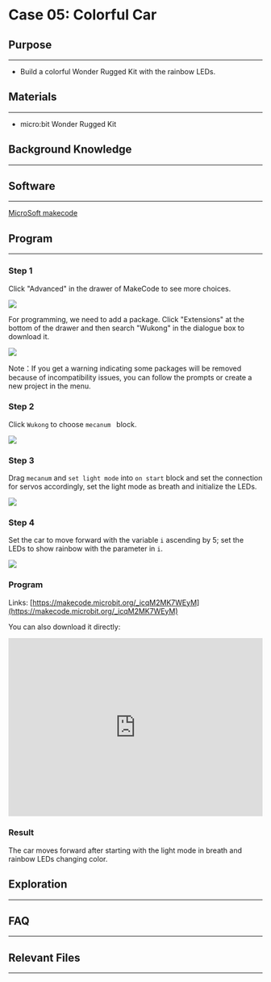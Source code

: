 # Case 05: Colorful Car 

## Purpose
---

-  Build a colorful Wonder Rugged Kit with the rainbow LEDs. 

## Materials

------

- micro:bit Wonder Rugged Kit

## Background Knowledge

------

## Software

------

[MicroSoft makecode](https://makecode.microbit.org/#)

## Program

------

### Step 1

Click "Advanced" in the drawer of MakeCode to see more choices. 

![](https://raw.githubusercontent.com/elecfreaks/learn-cn/master/microbitKit/Mecanum_wheel_car_kit/images/Mecanum%20wheel%20car%20kit_case_01_01.png)

For programming, we need to add a package. Click "Extensions" at the bottom of the drawer and then search "Wukong" in the dialogue box to download it. 

![](https://raw.githubusercontent.com/elecfreaks/learn-cn/master/microbitKit/Mecanum_wheel_car_kit/images/Mecanum%20wheel%20car%20kit_case_01_02.png)

Note：If you get a warning indicating some packages will be removed because of incompatibility issues, you can follow the prompts or create a new project in the menu.

### Step 2

Click `Wukong` to choose `mecanum ` block.

![](https://raw.githubusercontent.com/elecfreaks/learn-cn/master/microbitKit/Mecanum_wheel_car_kit/images/Mecanum%20wheel%20car%20kit_case_01_03.png)


### Step 3

Drag `mecanum` and  `set light mode`  into `on start`  block and set the connection for servos accordingly, set the light mode as breath and initialize the LEDs. 

![](https://raw.githubusercontent.com/elecfreaks/learn-cn/master/microbitKit/Mecanum_wheel_car_kit/images/Mecanum%20wheel%20car%20kit_case_05_05.png)


### Step 4

Set the car to move forward with the variable `i` ascending by 5; set the LEDs to show rainbow with the parameter in `i`.



![](https://raw.githubusercontent.com/elecfreaks/learn-cn/master/microbitKit/Mecanum_wheel_car_kit/images/Mecanum%20wheel%20car%20kit_case_05_06.png)


### Program

Links: [https://makecode.microbit.org/_icqM2MK7WEyM](https://makecode.microbit.org/_icqM2MK7WEyM)

You can also download it directly:

<div style="position:relative;height:0;padding-bottom:70%;overflow:hidden;"><iframe style="position:absolute;top:0;left:0;width:100%;height:100%;" src="https://makecode.microbit.org/#pub:_icqM2MK7WEyM]" frameborder="0" sandbox="allow-popups allow-forms allow-scripts allow-same-origin"></iframe></div>  

### Result

The car moves forward after starting with the light mode in breath and rainbow LEDs changing color. 

## Exploration

------

## FAQ

------

## Relevant Files

---
